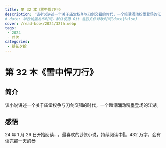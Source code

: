 ```yaml
---
title: 第 32 本《雪中悍刀行》
description: '该小说讲述一个关于庙堂权争与刀剑交错的时代，一个暗潮涌动粉墨登场的江湖。'
# date: 单独设置发布时间，默认使用 Git 最后文件修改时间(date|false)
cover: /read-book/2024/32th.webp
tags:
 - 2024
 - 武侠
categories:
 - 朝花夕拾
---
```

# 第 32 本《雪中悍刀行》

## 简介
该小说讲述一个关于庙堂权争与刀剑交错的时代，一个暗潮涌动粉墨登场的江湖。

## 感悟
24 年 1 月 26 日开始阅读...，最喜欢的武侠小说，持续阅读中🚀。432 万字，会有读完那一天的😎
